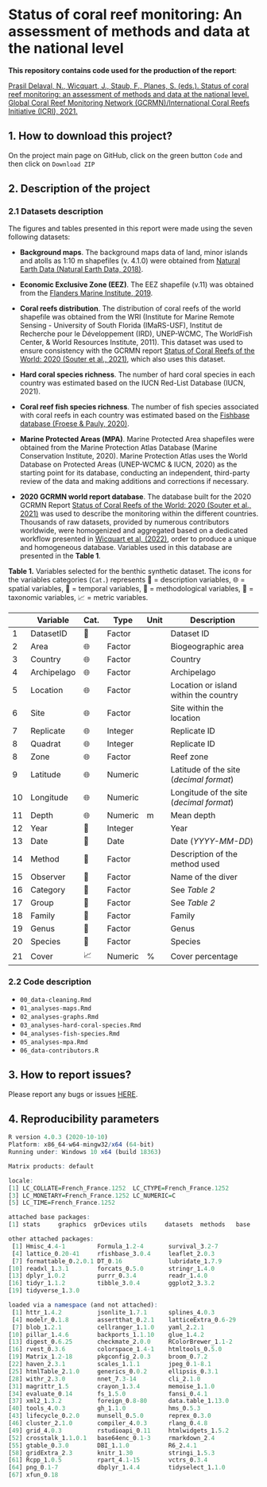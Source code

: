 # **Status of coral reef monitoring: An assessment of methods and data at the national level**


**This repository contains code used for the production of the report**:

[Prasil Delaval, N., Wicquart, J., Staub, F., Planes, S. (eds.). Status of coral reef monitoring: an assessment of methods and data at the national level. Global Coral Reef Monitoring Network (GCRMN)/International Coral Reefs Initiative (ICRI), 2021.](https://www.icriforum.org/wp-content/uploads/2022/03/GCRMN_Status_of_Coral_Reef_Monitoring_-_An_Assessment_of_Methods_and_Data_at_the_National_Level_-_WEB.pdf)


## 1. How to download this project?

On the project main page on GitHub, click on the green button `Code` and then click on `Download ZIP`


## 2. Description of the project

### 2.1 Datasets description

The figures and tables presented in this report were made using the seven following datasets:

* **Background maps**. The background maps data of land, minor islands and atolls as 1:10 m shapefiles (v. 4.1.0) were
obtained from [Natural Earth Data (Natural Earth Data, 2018)](https://www.naturalearthdata.com/downloads/).

* **Economic Exclusive Zone (EEZ)**. The EEZ shapefile (v.11) was obtained from the [Flanders Marine Institute, 2019](https://www.marineregions.org/downloads.php).

* **Coral reefs distribution**. The distribution of coral reefs of the world shapefile was obtained from the WRI (Institute for Marine Remote Sensing - University of South Florida (IMaRS-USF), Institut de Recherche pour le Développement (IRD), UNEP-WCMC, The WorldFish Center, & World Resources Institute, 2011). This dataset was used to ensure consistency with the GCRMN report [Status of Coral Reefs of the World: 2020 (Souter et al., 2021)](https://gcrmn.net/2020-report/), which also uses this dataset.

* **Hard coral species richness**. The number of hard coral species in each country was estimated based on the IUCN Red-List Database (IUCN, 2021).

* **Coral reef fish species richness**. The number of fish species associated with coral reefs in each country was estimated based on the [Fishbase database (Froese & Pauly, 2020)](https://www.fishbase.de/).

* **Marine Protected Areas (MPA)**. Marine Protected Area shapefiles were obtained from the Marine Protection Atlas Database (Marine Conservation Institute, 2020). Marine Protection Atlas uses the World Database on Protected Areas (UNEP-WCMC & IUCN, 2020) as the starting point for its database, conducting an independent, third-party review of the data and making additions and corrections if necessary.

* **2020 GCRMN world report database**. The database built for the 2020 GCRMN Report [Status of Coral Reefs of the World: 2020 (Souter et al., 2021)](https://gcrmn.net/2020-report/) was used to describe the monitoring within the different countries. Thousands of raw datasets, provided by numerous contributors worldwide, were homogenized and aggregated based on a dedicated workflow presented in [Wicquart et al, (2022)](https://www.sciencedirect.com/science/article/pii/S1574954121003344), order to produce a unique and homogeneous database. Variables used in this database are presented in the **Table 1**.

**Table 1.** Variables selected for the benthic synthetic dataset. The icons for the variables categories (`Cat.`) represents :memo: = description variables, :globe_with_meridians: = spatial variables, :calendar: = temporal variables, :straight_ruler: = methodological variables, :crab: = taxonomic variables, :chart_with_upwards_trend: = metric variables.

|      | Variable    | Cat.                       | Type    | Unit | Description                              |
| ---- | ----------- | -------------------------- | ------- | ---- | ---------------------------------------- |
| 1    | DatasetID   | :memo:                     | Factor  |      | Dataset ID                               |
| 2    | Area        | :globe_with_meridians:     | Factor  |      | Biogeographic area                       |
| 3    | Country     | :globe_with_meridians:     | Factor  |      | Country                                  |
| 4    | Archipelago | :globe_with_meridians:     | Factor  |      | Archipelago                              |
| 5    | Location    | :globe_with_meridians:     | Factor  |      | Location or island within the country    |
| 6    | Site        | :globe_with_meridians:     | Factor  |      | Site within the location                 |
| 7    | Replicate   | :globe_with_meridians:     | Integer |      | Replicate ID                             |
| 8    | Quadrat     | :globe_with_meridians:     | Integer |      | Replicate ID                             |
| 8    | Zone        | :globe_with_meridians:     | Factor  |      | Reef zone                                |
| 9    | Latitude    | :globe_with_meridians:     | Numeric |      | Latitude of the site (*decimal format*)  |
| 10   | Longitude   | :globe_with_meridians:     | Numeric |      | Longitude of the site (*decimal format*) |
| 11   | Depth       | :globe_with_meridians:     | Numeric | m    | Mean depth                               |
| 12   | Year        | :calendar:                 | Integer |      | Year                                     |
| 13   | Date        | :calendar:                 | Date    |      | Date (*YYYY-MM-DD*)                      |
| 14   | Method      | :straight_ruler:           | Factor  |      | Description of the method used           |
| 15   | Observer    | :straight_ruler:           | Factor  |      | Name of the diver                        |
| 16   | Category    | :crab:                     | Factor  |      | See *Table 2*                            |
| 17   | Group       | :crab:                     | Factor  |      | See *Table 2*                            |
| 18   | Family      | :crab:                     | Factor  |      | Family                                   |
| 19   | Genus       | :crab:                     | Factor  |      | Genus                                    |
| 20   | Species     | :crab:                     | Factor  |      | Species                                  |
| 21   | Cover       | :chart_with_upwards_trend: | Numeric | %    | Cover percentage                         |

### 2.2 Code description

* `00_data-cleaning.Rmd`
* `01_analyses-maps.Rmd`
* `02_analyses-graphs.Rmd`
* `03_analyses-hard-coral-species.Rmd`
* `04_analyses-fish-species.Rmd`
* `05_analyses-mpa.Rmd`
* `06_data-contributors.R`

## 3. How to report issues?

Please report any bugs or issues [HERE](https://github.com/JWicquart/gcrmn_ctry/issues).


## 4. Reproducibility parameters

```R
R version 4.0.3 (2020-10-10)
Platform: x86_64-w64-mingw32/x64 (64-bit)
Running under: Windows 10 x64 (build 18363)

Matrix products: default

locale:
[1] LC_COLLATE=French_France.1252  LC_CTYPE=French_France.1252   
[3] LC_MONETARY=French_France.1252 LC_NUMERIC=C                  
[5] LC_TIME=French_France.1252    

attached base packages:
[1] stats     graphics  grDevices utils     datasets  methods   base     

other attached packages:
 [1] Hmisc_4.4-1         Formula_1.2-4       survival_3.2-7     
 [4] lattice_0.20-41     rfishbase_3.0.4     leaflet_2.0.3      
 [7] formattable_0.2.0.1 DT_0.16             lubridate_1.7.9    
[10] readxl_1.3.1        forcats_0.5.0       stringr_1.4.0      
[13] dplyr_1.0.2         purrr_0.3.4         readr_1.4.0        
[16] tidyr_1.1.2         tibble_3.0.4        ggplot2_3.3.2      
[19] tidyverse_1.3.0    

loaded via a namespace (and not attached):
 [1] httr_1.4.2          jsonlite_1.7.1      splines_4.0.3      
 [4] modelr_0.1.8        assertthat_0.2.1    latticeExtra_0.6-29
 [7] blob_1.2.1          cellranger_1.1.0    yaml_2.2.1         
[10] pillar_1.4.6        backports_1.1.10    glue_1.4.2         
[13] digest_0.6.25       checkmate_2.0.0     RColorBrewer_1.1-2 
[16] rvest_0.3.6         colorspace_1.4-1    htmltools_0.5.0    
[19] Matrix_1.2-18       pkgconfig_2.0.3     broom_0.7.2        
[22] haven_2.3.1         scales_1.1.1        jpeg_0.1-8.1       
[25] htmlTable_2.1.0     generics_0.0.2      ellipsis_0.3.1     
[28] withr_2.3.0         nnet_7.3-14         cli_2.1.0          
[31] magrittr_1.5        crayon_1.3.4        memoise_1.1.0      
[34] evaluate_0.14       fs_1.5.0            fansi_0.4.1        
[37] xml2_1.3.2          foreign_0.8-80      data.table_1.13.0  
[40] tools_4.0.3         gh_1.1.0            hms_0.5.3          
[43] lifecycle_0.2.0     munsell_0.5.0       reprex_0.3.0       
[46] cluster_2.1.0       compiler_4.0.3      rlang_0.4.8        
[49] grid_4.0.3          rstudioapi_0.11     htmlwidgets_1.5.2  
[52] crosstalk_1.1.0.1   base64enc_0.1-3     rmarkdown_2.4      
[55] gtable_0.3.0        DBI_1.1.0           R6_2.4.1           
[58] gridExtra_2.3       knitr_1.30          stringi_1.5.3      
[61] Rcpp_1.0.5          rpart_4.1-15        vctrs_0.3.4        
[64] png_0.1-7           dbplyr_1.4.4        tidyselect_1.1.0   
[67] xfun_0.18 
```